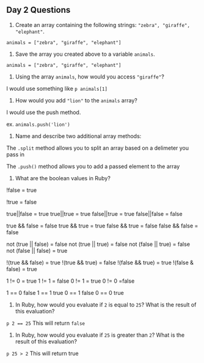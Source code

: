 ## Day 2 Questions

1. Create an array containing the following strings: `"zebra", "giraffe", "elephant"`.

`animals = ["zebra", "giraffe", "elephant"]`

1. Save the array you created above to a variable `animals`.

`animals = ["zebra", "giraffe", "elephant"]`

1. Using the array `animals`, how would you access `"giraffe"`?

I would use something like `p animals[1]`

1. How would you add `"lion"` to the `animals` array?

I would use the push method.

ex. `animals.push('lion')`

1. Name and describe two additional array methods:

The `.split` method allows you to split an array based on a delimeter you pass in

The `.push()` method allows you to add a passed element to the array

1. What are the boolean values in Ruby?

!false = true

!true = false

true||false = true
true||true = true
false||true = true
false||false = false

true && false = false
true && true = true
false && true = false
false && false = false

not (true || false) = false
not (true || true) = false
not (false || true) = false
not (false || false) = true

!(true && false) = true
!(true && true) = false
!(false && true) = true
!(false & false) = true

1 != 0 = true
1 != 1 = false
0 != 1 = true
0 != 0 =false

1 == 0 false
1 == 1 true
0 == 1 false
0 == 0 true

1. In Ruby, how would you evaluate if `2` is equal to `25`? What is the result of this evaluation?

`p 2 == 25`
This will return `false`

1. In Ruby, how would you evaluate if `25` is greater than `2`? What is the result of this evaluation?

`p 25 > 2`
This will return true
